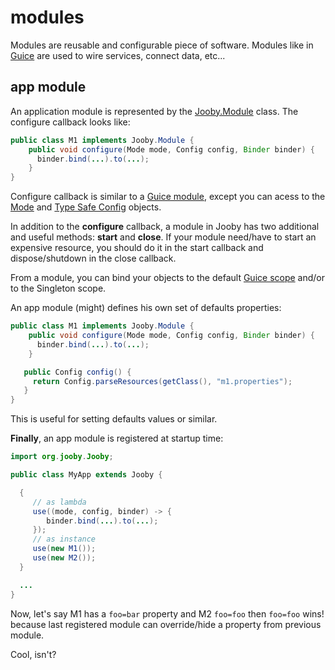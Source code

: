 # modules

Modules are reusable and configurable piece of software. Modules like in [Guice](https://github.com/google/guice) are used to wire services, connect data, etc...

## app module
An application module is represented by the [Jooby.Module](http://jooby.org/apidocs/org/jooby/Jooby.Module.html) class. The configure callback looks like:

```java
public class M1 implements Jooby.Module {
    public void configure(Mode mode, Config config, Binder binder) {
      binder.bind(...).to(...);
    }
}
```

Configure callback is similar to a [Guice module](https://github.com/google/guice), except you can acess to the [Mode](http://jooby.org/apidocs/org/jooby/Mode.html) and [Type Safe Config](https://github.com/typesafehub/config) objects.

In addition to the **configure** callback, a module in Jooby has two additional and useful methods:  **start** and **close**. If your module need/have to start an expensive resource, you should do it in the start callback and dispose/shutdown in the close callback.

From a module, you can bind your objects to the default [Guice scope](https://github.com/google/guice/wiki/Scopes) and/or to the Singleton scope.

An app module (might) defines his own set of defaults properties:

```java
public class M1 implements Jooby.Module {
    public void configure(Mode mode, Config config, Binder binder) {
      binder.bind(...).to(...);
    }

   public Config config() {
     return Config.parseResources(getClass(), "m1.properties");
   }
}
```
This is useful for setting defaults values or similar.

**Finally**, an app module is registered at startup time:

```java
import org.jooby.Jooby;

public class MyApp extends Jooby {

  {
     // as lambda
     use((mode, config, binder) -> {
        binder.bind(...).to(...);
     });
     // as instance
     use(new M1());
     use(new M2());
  }

  ...
}
```

Now, let's say M1 has a ```foo=bar``` property and M2 ```foo=foo``` then ```foo=foo``` wins! because last registered module can override/hide a property from previous module.

Cool, isn't?
